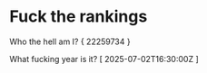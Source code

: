 # Fuck the rankings

Who the hell am I?
{ 22259734 }

What fucking year is it?
[ 2025-07-02T16:30:00Z ]
